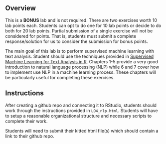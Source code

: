 ## Overview

This is a **BONUS** lab and is not required. There are two exercises worth 10 lab points each. Students can opt to do one for 10 lab points or decide to do both for 20 lab points. Partial submission of a single exercise will not be considered for points. That is, students must submit a complete response/solution for us to consider the submission for bonus points.

The main goal of this lab is to perform supervised machine learning with text analysis. Student should use the techniques provided in [Supervised Machine Learning for Text Analysis in R](https://smltar.com/). Chapters 1-5 provide a very good introduction to natural language processing (NLP) while 6 and 7 cover how to implement use NLP in a machine learning process. These chapters will be particularly useful for completing these exercises. 


## Instructions

After creating a github repo and connecting it to RStudio, students should work through the instructions provided in `LO4_nlp.html`. Students will have to setup a reasonable organizational structure and necessary scripts to complete their work.

Students will need to submit their kitted html file(s) which should contain a link to their github repo. 

